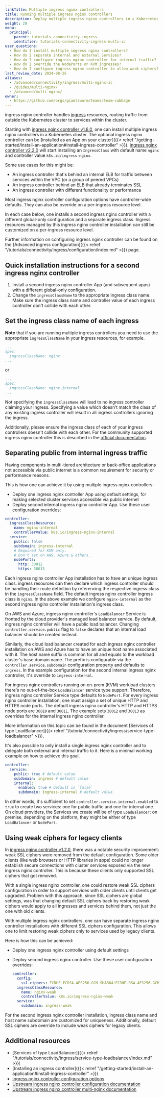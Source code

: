 ```yaml
---
linkTitle: Multiple ingress nginx controllers
title: Running multiple ingress nginx controllers
description: Deploy multiple ingress nginx controllers in a Kubernetes cluster to separate different ingress traffic classes.
weight: 20
menu:
  principal:
    parent: tutorials-connectivity-ingress
    identifier: tutorials-connectivity-ingress-multi-ic
user_questions:
  - How do I install multiple ingress nginx controllers?
  - How do I separate internal and external Services?
  - How do I configure ingress nginx controller for internal traffic?
  - How do I override the NodePorts on KVM ingresses?
  - How do I configure ingress nginx controller to allow weak ciphers?
last_review_date: 2024-08-26
aliases:
  - /advanced/connectivity/ingress/multi-nginx-ic
  - /guides/multi-nginx/
  - /advanced/multi-nginx/
owner:
  - https://github.com/orgs/giantswarm/teams/team-cabbage
---
```


ingress nginx controller handles [ingress](https://kubernetes.io/docs/concepts/services-networking/ingress/) resources, routing traffic from outside the Kubernetes cluster to services within the cluster.

Starting with [ingress nginx controller v1.8.0](/changes/managed-apps/nginx-ingress-controller-app/v1.8.0/), one can install multiple ingress nginx controllers in a Kubernetes cluster. The optional ingress nginx controller can be [installed as an App on your cluster]({{< relref "/getting-started/install-an-application#install-ingress-controller" >}}).
[ingress nginx controller v2.2.0](/changes/managed-apps/nginx-ingress-controller-app/v2.2.0/) will start installing an `IngressClass` with default name `nginx` and controller value `k8s.io/ingress-nginx`.

Some use cases for this might be:

- An ingress controller that's behind an internal ELB for traffic between services within the VPC (or a group of peered VPCs)
- An ingress controller behind an ELB that already terminates SSL
- An ingress controller with different functionality or performance

Most ingress nginx controller configuration options have controller-wide defaults. They can also be override on a per-ingress resource level.

In each case below, one installs a second ingress nginx controller with a different global-only configuration and a separate ingress class. Ingress resources managed by this ingress nginx controller installation can still be customized on a per-ingress resource level.

Further information on configuring ingress nginx controller can be found on the [Advanced ingress configuration]({{< relref "/tutorials/connectivity/ingress/configuration/index.md" >}}) page.

## Quick installation instructions for a second ingress nginx controller

1. Install a second ingress nginx controller App (and subsequent apps) with a different global-only configuration.
2. Change the `ingressClassName` to the appropriate ingress class name. Make sure the ingress class name and controller value of each ingress controller don't collide with each other.

## Set the ingress class name of each ingress

__Note__ that if you are running multiple ingress controllers you need to use the appropriate `ingressClassName` in your ingress resources, for example.

```yaml
...
spec:
  ingressClassName: nginx
...
```

or

```yaml
...
spec:
  ingressClassName: nginx-internal
...
```

Not specifying the `ingressClassName` will lead to no ingress controller claiming your ingress. Specifying a value which doesn't match the class of any existing ingress controller will result in all ingress controllers ignoring the ingress.

Additionally, please ensure the ingress class of each of your ingress controllers doesn't collide with each other. For the community supported ingress nginx controller this is described in the [official documentation](https://kubernetes.github.io/ingress-nginx/user-guide/multiple-ingress/).

## Separating public from internal ingress traffic

Having components in multi-tiered architecture or back-office applications not accessible via public internet is a common requirement for security or performance reasons.

This is how one can achieve it by using multiple ingress nginx controllers:

- Deploy one ingress nginx controller App using default settings, for making selected cluster services accessible via public internet
- Deploy second internal ingress nginx controller App. Use these user configuration overrides:

```yaml
controller:
  ingressClassResource:
    name: nginx-internal
    controllerValue: k8s.io/ingress-nginx-internal
  service:
    public: false
    subdomain: ingress-internal
    # Required for KVM only.
    # Don't set on AWS, Azure & others.
    nodePorts:
      http: 30012
      https: 30013
```

Each ingress nginx controller App installation has to have an unique ingress class. ingress resources can then declare which ingress controller should be handling their route definition by referencing the respective ingress class in the `ingressClassName` field. The default ingress nginx controller ingress class is `nginx`. In the above example we configure `nginx-internal` as the second ingress nginx controller installation's ingress class.

On AWS and Azure, ingress nginx controller's `LoadBalancer` Service is fronted by the cloud provider's managed load balancer service. By default, ingress nginx controller will have a public load balancer. Changing `controller.service.public` flag to `false` declares that an internal load balancer should be created instead.

Similarly, the cloud load balancer created for each ingress nginx controller installation on AWS and Azure has to have an unique host name associated with it. The host name suffix is common for all and equals to the workload cluster's base domain name. The prefix is configurable via the `controller.service.subdomain` configuration property and defaults to `ingress`. In the example configuration for the second internal ingress nginx controller, it's override to `ingress-internal`.

For ingress nginx controllers running on on-prem (KVM) workload clusters there's no out-of-the-box `LoadBalancer` service type support. Therefore, ingress nginx controller Service type defaults to `NodePort`. For every ingress nginx controller installation, one must assign a set of unique HTTP and HTTPS node ports. The default ingress nginx controller's HTTP and HTTPS node ports are `30010` and `30011`. The example sets `30012` and `30013` as overrides for the internal ingress nginx controller.

More information on this topic can be found in the document [Services of type LoadBalancer]({{< relref "/tutorial/connectivity/ingress/service-type-loadbalancer" >}}).

It's also possible to only install a single ingress nginx controller and to delegate both external and internal traffic to it. Here is a minimal working example on how to achieve this goal.

```yaml
controller:
  service:
    public: true # default value
    subdomain: ingress # default value
    internal:
      enabled: true # default is `false`
      subdomain: ingress-internal # default value
```

In other words, it's sufficient to set `controller.service.internal.enabled` to `true` to create two services: one for public traffic and one for internal one. On cloud providers, the Services we create will be of type `LoadBalancer`; on premise, depending on the platform, they might be either of type `LoadBalancer` or `NodePort`.

## Using weak ciphers for legacy clients

In [ingress nginx controller v1.2.0](https://github.com/giantswarm/ingress-nginx-app/blob/main/CHANGELOG.md#120-2020-01-21), there was a notable security improvement: weak SSL ciphers were removed from the default configuration. Some older clients (like web browsers or HTTP libraries in apps) could no longer establish secure connections with cluster services exposed via the new ingress nginx controller. This is because these clients only supported SSL ciphers that got removed.

With a single ingress nginx controller, one could restore weak SSL ciphers configuration in order to support services with older clients until clients get upgraded. Problem with this approach, since SSL ciphers are global settings, was that changing default SSL ciphers back by restoring weak ciphers would apply to all ingresses and services behind them, not just the one with old clients.

With multiple ingress nginx controllers, one can have separate ingress nginx controller installations with different SSL ciphers configuration. This allows one to limit restoring weak ciphers only to services used by legacy clients.

Here is how this can be achieved:

- Deploy one ingress nginx controller using default settings
- Deploy second ingress nginx controller. Use these user configuration overrides:

  ```yaml
  controller:
    config:
      ssl-ciphers: ECDHE-ECDSA-AES256-GCM-SHA384:ECDHE-RSA-AES256-GCM-SHA384:ECDHE-ECDSA-CHACHA20-POLY1305:ECDHE-RSA-CHACHA20-POLY1305:ECDHE-ECDSA-AES128-GCM-SHA256:ECDHE-RSA-AES128-GCM-SHA256:ECDHE-ECDSA-AES256-SHA384:ECDHE-RSA-AES256-SHA384:ECDHE-ECDSA-AES128-SHA256:ECDHE-RSA-AES128-SHA256
    ingressClassResource:
      name: nginx-weak
      controllerValue: k8s.io/ingress-nginx-weak
    service:
      subdomain: ingress-weak
  ```

For the second ingress nginx controller installation, ingress class name and host name subdomain are customized for uniqueness. Additionally, default SSL ciphers are override to include weak ciphers for legacy clients.

## Additional resources

- [Services of type LoadBalancer]({{< relref "/tutorials/connectivity/ingress/service-type-loadbalancer/index.md" >}})
- [Installing an ingress controller]({{< relref "/getting-started/install-an-application#install-ingress-controller" >}})
- [Ingress nginx controller configuration options](https://github.com/giantswarm/ingress-nginx-app/blob/main/helm/ingress-nginx/values.yaml)
- [Upstream ingress nginx controller configuration documentation](https://kubernetes.github.io/ingress-nginx/user-guide/nginx-configuration/)
- [Upstream ingress nginx controller multi-nginx documentation](https://kubernetes.github.io/ingress-nginx/user-guide/multiple-ingress/)
